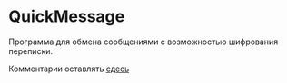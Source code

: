 ﻿QuickMessage
============

Программа для обмена сообщениями с возможностью шифрования переписки.

Комментарии оставлять <a href= "https://github.com/andreusamadeus/QuickMessage/issues/1">сдесь</a>
